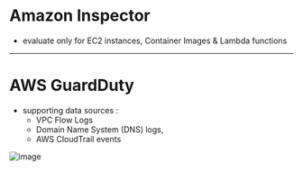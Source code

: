# Amazon Inspector
- evaluate only for EC2 instances, Container Images & Lambda functions
---
# AWS GuardDuty
- supporting data sources :
  - VPC Flow Logs
  - Domain Name System (DNS) logs,
  - AWS CloudTrail events
    
![image](https://github.com/user-attachments/assets/9a148b27-ced1-4721-af67-a5a50f1f38d2)

